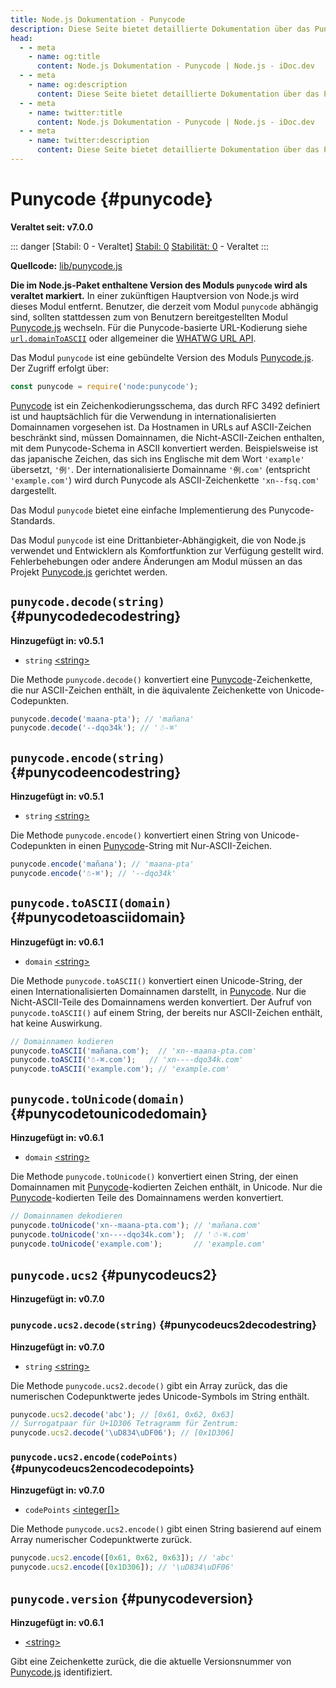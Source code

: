 ```yaml
---
title: Node.js Dokumentation - Punycode
description: Diese Seite bietet detaillierte Dokumentation über das Punycode-Modul in Node.js, das zur Kodierung und Dekodierung von internationalisierten Domainnamen verwendet wird.
head:
  - - meta
    - name: og:title
      content: Node.js Dokumentation - Punycode | Node.js - iDoc.dev
  - - meta
    - name: og:description
      content: Diese Seite bietet detaillierte Dokumentation über das Punycode-Modul in Node.js, das zur Kodierung und Dekodierung von internationalisierten Domainnamen verwendet wird.
  - - meta
    - name: twitter:title
      content: Node.js Dokumentation - Punycode | Node.js - iDoc.dev
  - - meta
    - name: twitter:description
      content: Diese Seite bietet detaillierte Dokumentation über das Punycode-Modul in Node.js, das zur Kodierung und Dekodierung von internationalisierten Domainnamen verwendet wird.
---
```



# Punycode {#punycode}

**Veraltet seit: v7.0.0**

::: danger [Stabil: 0 - Veraltet]
[Stabil: 0](/de/nodejs/api/documentation#stability-index) [Stabilität: 0](/de/nodejs/api/documentation#stability-index) - Veraltet
:::

**Quellcode:** [lib/punycode.js](https://github.com/nodejs/node/blob/v23.5.0/lib/punycode.js)

**Die im Node.js-Paket enthaltene Version des Moduls `punycode` wird als veraltet markiert.** In einer zukünftigen Hauptversion von Node.js wird dieses Modul entfernt. Benutzer, die derzeit vom Modul `punycode` abhängig sind, sollten stattdessen zum von Benutzern bereitgestellten Modul [Punycode.js](https://github.com/bestiejs/punycode.js) wechseln. Für die Punycode-basierte URL-Kodierung siehe [`url.domainToASCII`](/de/nodejs/api/url#urldomaintoasciidomain) oder allgemeiner die [WHATWG URL API](/de/nodejs/api/url#the-whatwg-url-api).

Das Modul `punycode` ist eine gebündelte Version des Moduls [Punycode.js](https://github.com/bestiejs/punycode.js). Der Zugriff erfolgt über:

```js [ESM]
const punycode = require('node:punycode');
```
[Punycode](https://tools.ietf.org/html/rfc3492) ist ein Zeichenkodierungsschema, das durch RFC 3492 definiert ist und hauptsächlich für die Verwendung in internationalisierten Domainnamen vorgesehen ist. Da Hostnamen in URLs auf ASCII-Zeichen beschränkt sind, müssen Domainnamen, die Nicht-ASCII-Zeichen enthalten, mit dem Punycode-Schema in ASCII konvertiert werden. Beispielsweise ist das japanische Zeichen, das sich ins Englische mit dem Wort `'example'` übersetzt, `'例'`. Der internationalisierte Domainname `'例.com'` (entspricht `'example.com'`) wird durch Punycode als ASCII-Zeichenkette `'xn--fsq.com'` dargestellt.

Das Modul `punycode` bietet eine einfache Implementierung des Punycode-Standards.

Das Modul `punycode` ist eine Drittanbieter-Abhängigkeit, die von Node.js verwendet und Entwicklern als Komfortfunktion zur Verfügung gestellt wird. Fehlerbehebungen oder andere Änderungen am Modul müssen an das Projekt [Punycode.js](https://github.com/bestiejs/punycode.js) gerichtet werden.

## `punycode.decode(string)` {#punycodedecodestring}

**Hinzugefügt in: v0.5.1**

- `string` [\<string\>](https://developer.mozilla.org/en-US/docs/Web/JavaScript/Data_structures#String_type)

Die Methode `punycode.decode()` konvertiert eine [Punycode](https://tools.ietf.org/html/rfc3492)-Zeichenkette, die nur ASCII-Zeichen enthält, in die äquivalente Zeichenkette von Unicode-Codepunkten.

```js [ESM]
punycode.decode('maana-pta'); // 'mañana'
punycode.decode('--dqo34k'); // '☃-⌘'
```

## `punycode.encode(string)` {#punycodeencodestring}

**Hinzugefügt in: v0.5.1**

- `string` [\<string\>](https://developer.mozilla.org/en-US/docs/Web/JavaScript/Data_structures#String_type)

Die Methode `punycode.encode()` konvertiert einen String von Unicode-Codepunkten in einen [Punycode](https://tools.ietf.org/html/rfc3492)-String mit Nur-ASCII-Zeichen.

```js [ESM]
punycode.encode('mañana'); // 'maana-pta'
punycode.encode('☃-⌘'); // '--dqo34k'
```
## `punycode.toASCII(domain)` {#punycodetoasciidomain}

**Hinzugefügt in: v0.6.1**

- `domain` [\<string\>](https://developer.mozilla.org/en-US/docs/Web/JavaScript/Data_structures#String_type)

Die Methode `punycode.toASCII()` konvertiert einen Unicode-String, der einen Internationalisierten Domainnamen darstellt, in [Punycode](https://tools.ietf.org/html/rfc3492). Nur die Nicht-ASCII-Teile des Domainnamens werden konvertiert. Der Aufruf von `punycode.toASCII()` auf einem String, der bereits nur ASCII-Zeichen enthält, hat keine Auswirkung.

```js [ESM]
// Domainnamen kodieren
punycode.toASCII('mañana.com');  // 'xn--maana-pta.com'
punycode.toASCII('☃-⌘.com');   // 'xn----dqo34k.com'
punycode.toASCII('example.com'); // 'example.com'
```
## `punycode.toUnicode(domain)` {#punycodetounicodedomain}

**Hinzugefügt in: v0.6.1**

- `domain` [\<string\>](https://developer.mozilla.org/en-US/docs/Web/JavaScript/Data_structures#String_type)

Die Methode `punycode.toUnicode()` konvertiert einen String, der einen Domainnamen mit [Punycode](https://tools.ietf.org/html/rfc3492)-kodierten Zeichen enthält, in Unicode. Nur die [Punycode](https://tools.ietf.org/html/rfc3492)-kodierten Teile des Domainnamens werden konvertiert.

```js [ESM]
// Domainnamen dekodieren
punycode.toUnicode('xn--maana-pta.com'); // 'mañana.com'
punycode.toUnicode('xn----dqo34k.com');  // '☃-⌘.com'
punycode.toUnicode('example.com');       // 'example.com'
```
## `punycode.ucs2` {#punycodeucs2}

**Hinzugefügt in: v0.7.0**

### `punycode.ucs2.decode(string)` {#punycodeucs2decodestring}

**Hinzugefügt in: v0.7.0**

- `string` [\<string\>](https://developer.mozilla.org/en-US/docs/Web/JavaScript/Data_structures#String_type)

Die Methode `punycode.ucs2.decode()` gibt ein Array zurück, das die numerischen Codepunktwerte jedes Unicode-Symbols im String enthält.

```js [ESM]
punycode.ucs2.decode('abc'); // [0x61, 0x62, 0x63]
// Surrogatpaar für U+1D306 Tetragramm für Zentrum:
punycode.ucs2.decode('\uD834\uDF06'); // [0x1D306]
```

### `punycode.ucs2.encode(codePoints)` {#punycodeucs2encodecodepoints}

**Hinzugefügt in: v0.7.0**

- `codePoints` [\<integer[]\>](https://developer.mozilla.org/en-US/docs/Web/JavaScript/Data_structures#Number_type)

Die Methode `punycode.ucs2.encode()` gibt einen String basierend auf einem Array numerischer Codepunktwerte zurück.

```js [ESM]
punycode.ucs2.encode([0x61, 0x62, 0x63]); // 'abc'
punycode.ucs2.encode([0x1D306]); // '\uD834\uDF06'
```
## `punycode.version` {#punycodeversion}

**Hinzugefügt in: v0.6.1**

- [\<string\>](https://developer.mozilla.org/en-US/docs/Web/JavaScript/Data_structures#String_type)

Gibt eine Zeichenkette zurück, die die aktuelle Versionsnummer von [Punycode.js](https://github.com/bestiejs/punycode.js) identifiziert.

